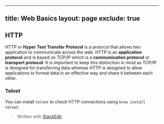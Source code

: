 
---
title: Web Basics
layout: page
exclude: true
---
## HTTP
HTTP or **Hyper Text Transfer Protocol** is a protocol that allows two application to communicate across the web. HTTP is an **application protocol** and is based on TCP/IP which is a **communication protocol** or **transport protocol**. It is important to keep this distinction in mind as TCP/IP is designed for transferring data whereas HTTP is designed to allow applications to format data in an effective way and share it between each other.

### Telnet
You can install `telnet` to check HTTP connections using `brew install telnet`.
> Written with [StackEdit](https://stackedit.io/).
<!--stackedit_data:
eyJoaXN0b3J5IjpbOTMwNjc2NDQ3LDE2NDAyNzkxNywtMjE0ND
IwMDkyN119
-->